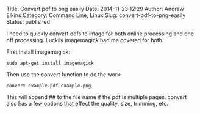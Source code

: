 Title: Convert pdf to png easily
Date: 2014-11-23 12:29
Author: Andrew Elkins
Category: Command Line, Linux
Slug: convert-pdf-to-png-easily
Status: published

I need to quickly convert odfs to image for both online processing and
one off processing. Luckily imagemagick had me covered for both.

First install imagemagick:

~~~~  
sudo apt-get install imagemagick  
~~~~

Then use the convert function to do the work:

~~~~  
convert example.pdf example.png  
~~~~

This will append \#\# to the file name if the pdf is multiple pages.
convert also has a few options that effect the quality, size, trimming,
etc.
